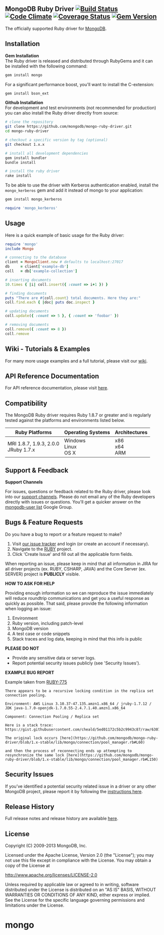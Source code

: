 MongoDB Ruby Driver [![Build Status][travis-img]][travis-url] [![Code Climate][codeclimate-img]][codeclimate-url] [![Coverage Status][coveralls-img]][coveralls-url] [![Gem Version][rubygems-img]][rubygems-url]
-----
The officially supported Ruby driver for [MongoDB](http://www.mongodb.org).

Installation
-----

**Gem Installation**<br>
The Ruby driver is released and distributed through RubyGems and it can be installed with the following command:

```bash
gem install mongo
```

For a significant performance boost, you'll want to install the C-extension:

```bash
gem install bson_ext
```

**Github Installation**<br>
For development and test environments (not recommended for production) you can also install the Ruby driver directly from source:

```bash
# clone the repository
git clone https://github.com/mongodb/mongo-ruby-driver.git
cd mongo-ruby-driver

# checkout a specific version by tag (optional)
git checkout 1.x.x

# install all development dependencies
gem install bundler
bundle install

# install the ruby driver
rake install
```

To be able to use the driver with Kerberos authentication enabled, install the
`mongo_kerberos` gem and add it instead of mongo to your application:

```bash
gem install mongo_kerberos
```

```ruby
require 'mongo_kerberos'
```

Usage
-----
Here is a quick example of basic usage for the Ruby driver:

```ruby
require 'mongo'
include Mongo

# connecting to the database
client = MongoClient.new # defaults to localhost:27017
db     = client['example-db']
coll   = db['example-collection']

# inserting documents
10.times { |i| coll.insert({ :count => i+1 }) }

# finding documents
puts "There are #{coll.count} total documents. Here they are:"
coll.find.each { |doc| puts doc.inspect }

# updating documents
coll.update({ :count => 5 }, { :count => 'foobar' })

# removing documents
coll.remove({ :count => 8 })
coll.remove
```

Wiki - Tutorials & Examples
-----
For many more usage examples and a full tutorial, please visit our [wiki](https://github.com/mongodb/mongo-ruby-driver/wiki).<br>

API Reference Documentation
-----
For API reference documentation, please visit [here](http://api.mongodb.org/ruby).

Compatibility
-----
The MongoDB Ruby driver requires Ruby 1.8.7 or greater and is regularly tested against the platforms and environments listed below.

Ruby Platforms | Operating Systems | Architectures
-------------- | ----------------- | -------------
MRI 1.8.7, 1.9.3, 2.0.0<br>JRuby 1.7.x | Windows<br>Linux<br>OS X | x86<br>x64<br>ARM

Support & Feedback
-----

**Support Channels**

For issues, questions or feedback related to the Ruby driver, please look into our [support channels](http://www.mongodb.org/about/support).
Please do not email any of the Ruby developers directly with issues or questions. You'll get a quicker answer on the [mongodb-user list](http://groups.google.com/group/mongodb-user) Google Group.

Bugs & Feature Requests
-----

Do you have a bug to report or a feature request to make?

1. Visit [our issue tracker](https://jira.mongodb.org) and login (or create an account if necessary).
2. Navigate to the [RUBY](https://jira.mongodb.org/browse/RUBY) project.
3. Click 'Create Issue' and fill out all the applicable form fields.

When reporting an issue, please keep in mind that all information in JIRA for all driver projects (ex. RUBY, CSHARP, JAVA) and the Core Server (ex. SERVER) project is **PUBLICLY** visible.

**HOW TO ASK FOR HELP**

Providing enough information so we can reproduce the issue immediately will reduce roundtrip communications and get you a useful response as quickly as possible.
That said, please provide the following information when logging an issue:

1. Environment
2. Ruby version, including patch-level
3. MongoDB version
4. A test case or code snippets
5. Stack traces and log data, keeping in mind that this info is public

**PLEASE DO NOT**

* Provide any sensitive data or server logs.
* Report potential security issues publicly (see 'Security Issues').

**EXAMPLE BUG REPORT**

Example taken from [RUBY-775](https://jira.mongodb.org/browse/RUBY-775)

```
There appears to be a recursive locking condition in the replica set connection pooling.

Environment: AWS Linux 3.10.37-47.135.amzn1.x86_64 / jruby-1.7.12 / JDK java-1.7.0-openjdk-1.7.0.55-2.4.7.1.40.amzn1.x86_64

Component: Connection Pooling / Replica set

Here is a stack trace:
https://gist.githubusercontent.com/cheald/5ed01172c5b2c9943c87/raw/63075158dac4c78c1775cac8bf84ba3b6537bc1e/gistfile1.txt

The original lock occurs [here](https://github.com/mongodb/mongo-ruby-driver/blob/1.x-stable/lib/mongo/connection/pool_manager.rb#L60)

and then the process of reconnecting ends up attempting to resynchronize the same lock [here](https://github.com/mongodb/mongo-ruby-driver/blob/1.x-stable/lib/mongo/connection/pool_manager.rb#L150)
```

Security Issues
-----

If you’ve identified a potential security related issue in a driver or any other MongoDB project, please report it by following the [instructions here](http://docs.mongodb.org/manual/tutorial/create-a-vulnerability-report).

Release History
-----

Full release notes and release history are available [here](https://github.com/mongodb/mongo-ruby-driver/releases).

License
-----

 Copyright (C) 2009-2013 MongoDB, Inc.

   Licensed under the Apache License, Version 2.0 (the "License");
   you may not use this file except in compliance with the License.
   You may obtain a copy of the License at

   http://www.apache.org/licenses/LICENSE-2.0

   Unless required by applicable law or agreed to in writing, software
   distributed under the License is distributed on an "AS IS" BASIS,
   WITHOUT WARRANTIES OR CONDITIONS OF ANY KIND, either express or implied.
   See the License for the specific language governing permissions and
   limitations under the License.

[rubygems-img]: https://badge.fury.io/rb/mongo.png
[rubygems-url]: http://badge.fury.io/rb/mongo
[travis-img]: https://secure.travis-ci.org/mongodb/mongo-ruby-driver.png?branch=1.x-stable
[travis-url]: http://travis-ci.org/mongodb/mongo-ruby-driver?branch=1.x-stable
[codeclimate-img]: https://codeclimate.com/github/mongodb/mongo-ruby-driver.png?branch=1.x-stable
[codeclimate-url]: https://codeclimate.com/github/mongodb/mongo-ruby-driver?branch=1.x-stable
[coveralls-img]: https://coveralls.io/repos/mongodb/mongo-ruby-driver/badge.png?branch=1.x-stable
[coveralls-url]: https://coveralls.io/r/mongodb/mongo-ruby-driver?branch=1.x-stable
# mongo
